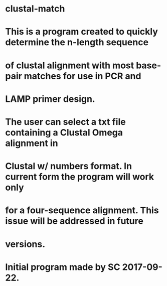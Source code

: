 # clustal-match
#
# This is a program created to quickly determine the n-length sequence 
# of clustal alignment with most base-pair matches for use in PCR and 
# LAMP primer design. 
#
# The user can select a txt file containing a Clustal Omega alignment in 
# Clustal w/ numbers format. In current form the program will work only
# for a four-sequence alignment. This issue will be addressed in future
# versions.
#
# Initial program made by SC 2017-09-22. 
#
